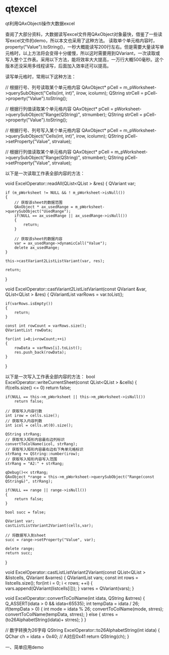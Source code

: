 # qtexcel
qt利用QAxObjecti操作大数据excel

查阅了大部分资料，大数据读写excel文件用QAxObject对象最快，借鉴了一些读写excel文件的demo，所以本文也采用了这种方法。
读取单个单元格内容时，property("Value").toString()，一秒大概能读写200行左右。但是需要大量读写单元格时，以上方法将会变得十分缓慢，所以这时需要用到QVariant，一次读取或写入整个工作表。采用以下方法，能将效率大大提高，一万行大概500毫秒。这个版本还没采用多线程读写，后面加入效率还可以提高。

读写单元格时，常用以下这种方法：

// 根据行号、列号读取某个单元格内容
QAxObject* pCell = m_pWorksheet->querySubObject("Cells(int, int)", iirow, icolumn);
QString    strCell = pCell->property("Value").toString();

// 根据行列值读取某个单元格内容
QAxObject* pCell = pWorksheet->querySubObject("Range(QString)", strnumber);
QString    strCell = pCell->property("Value").toString();

// 根据行号、列号写入某个单元格内容
QAxObject* pCell = m_pWorksheet->querySubObject("Cells(int, int)", irow, icolumn);
QString    pCell->setProperty("Value", strvalue);

// 根据行列值读取某个单元格内容
QAxObject* pCell = m_pWorksheet->querySubObject("Range(QString)", strnumber);
QString    pCell->setProperty("Value", strvalue);


以下是一次读取工作表全部内容的方法：

void ExcelOperator::readAll(QList<QList<QVariant> > &res)
{
    QVariant var;

    if (m_pWorksheet != NULL && ! m_pWorksheet->isNull())
    {
        // 获取该sheet的数据范围
        QAxObject * ax_usedRange = m_pWorksheet->querySubObject("UsedRange");
        if(NULL == ax_usedRange || ax_usedRange->isNull())
        {
            return;
        }

        // 获取该sheet的数据内容
        var = ax_usedRange->dynamicCall("Value");
        delete ax_usedRange;
    }

    this->castVariant2ListListVariant(var, res);

    return;
}

void ExcelOperator::castVariant2ListListVariant(const QVariant &var, QList<QList<QVariant> > &res)
{
    QVariantList varRows = var.toList();

    if(varRows.isEmpty())
    {
        return;
    }

    const int rowCount = varRows.size();
    QVariantList rowData;

    for(int i=0;i<rowCount;++i)
    {
        rowData = varRows[i].toList();
        res.push_back(rowData);
    }
}

以下是一次写入工作表全部内容的方法：
bool ExcelOperator::writeCurrentSheet(const QList<QList<QVariant> > &cells)
{
    if(cells.size() <= 0)
        return false;

    if(NULL == this->m_pWorksheet || this->m_pWorksheet->isNull())
        return false;

    // 获取写入内容行数
    int irow = cells.size();
    // 获取写入内容列数
    int icol = cells.at(0).size();

    QString strRang;
    // 获取写入矩形内容最右边列标识
    convertToColName(icol, strRang);
    // 获取写入矩形内容最右边右下角单元格标识
    strRang += QString::number(irow);
    // 获取写入矩形内容写入范围
    strRang = "A2:" + strRang;

    qDebug()<< strRang;
    QAxObject *range = this->m_pWorksheet->querySubObject("Range(const QString&)", strRang);

    if(NULL == range || range->isNull())
    {
        return false;
    }

    bool succ = false;

    QVariant var;
    castListListVariant2Variant(cells,var);

    // 将数据写入到sheet
    succ = range->setProperty("Value", var);

    delete range;
    return succ;
}

void ExcelOperator::castListListVariant2Variant(const QList<QList<QVariant> > &listcells, QVariant &varres)
{
    QVariantList vars;
    const int rows = listcells.size();
    for(int i = 0; i < rows; ++i)
    {
        vars.append(QVariant(listcells[i]));
    }
    varres = QVariant(vars);
}

void ExcelOperator::convertToColName(int idata, QString &strres)
{
    Q_ASSERT(idata > 0 && idata<65535);
    int tempData = idata / 26;
    if(tempData > 0)
    {
        int mode = idata % 26;
        convertToColName(mode, strres);
        convertToColName(tempData, strres);
    }
    else
    {
        strres = (to26AlphabetString(idata)+ strres);
    }
}

// 数字转换为26字母
QString ExcelOperator::to26AlphabetString(int idata)
{
    QChar ch = idata + 0x40; // A对应0x41
    return QString(ch);
}


一、简单应用demo

